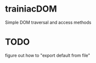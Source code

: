 # trainiacDOM

Simple DOM traversal and access methods

# TODO

figure out how to "export default from file"